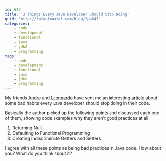 ```yaml
---
id: 647
title: '3 Things Every Java Developer Should Stop Doing'
guid: 'http://rafaelnaufal.com/blog/?p=647'
categories:
    - code
    - development
    - functional
    - java
    - jdk8
    - programming
tags:
    - code
    - development
    - functional
    - java
    - jdk8
    - programming
---
```


My friends [Andre](https://andrematheus.net.br) and [Leonnardo](https://github.com/leonnardo) have sent me an interesting [article](https://dzone.com/articles/3-things-every-java-developer-should-stop-doing) about some bad habits every Java developer should stop doing in their code.

Basically the author picked up the following points and discussed each one of them, showing code examples why they aren’t good practices at all:

1. Returning Null
2. Defaulting to Functional Programming
3. Creating Indiscriminate Getters and Setters

I agree with all these points as being bad practices in Java code. How about you? What do you think about it?